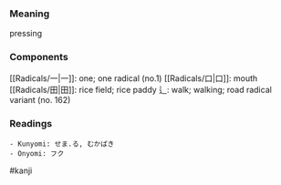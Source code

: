 ### Meaning

pressing

### Components

[[Radicals/一|一]]: one; one radical (no.1) [[Radicals/口|口]]: mouth [[Radicals/田|田]]: rice field; rice paddy 辶: walk; walking; road radical variant (no. 162)

### Readings

```
- Kunyomi: せま.る, むかばき
- Onyomi: フク
```

#kanji